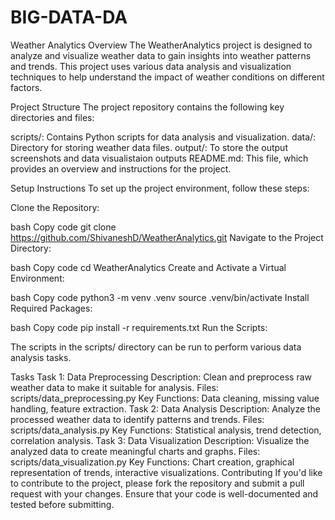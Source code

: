 # BIG-DATA-DA
Weather Analytics
Overview
The WeatherAnalytics project is designed to analyze and visualize weather data to gain insights into weather patterns and trends. This project uses various data analysis and visualization techniques to help understand the impact of weather conditions on different factors.

Project Structure
The project repository contains the following key directories and files:

scripts/: Contains Python scripts for data analysis and visualization.
data/: Directory for storing weather data files.
output/: To store the output screenshots and data visualistaion outputs
README.md: This file, which provides an overview and instructions for the project.


Setup Instructions
To set up the project environment, follow these steps:

Clone the Repository:

bash
Copy code
git clone https://github.com/ShivaneshD/WeatherAnalytics.git
Navigate to the Project Directory:

bash
Copy code
cd WeatherAnalytics
Create and Activate a Virtual Environment:

bash
Copy code
python3 -m venv .venv
source .venv/bin/activate
Install Required Packages:

bash
Copy code
pip install -r requirements.txt
Run the Scripts:

The scripts in the scripts/ directory can be run to perform various data analysis tasks.

Tasks
Task 1: Data Preprocessing
Description: Clean and preprocess raw weather data to make it suitable for analysis.
Files: scripts/data_preprocessing.py
Key Functions: Data cleaning, missing value handling, feature extraction.
Task 2: Data Analysis
Description: Analyze the processed weather data to identify patterns and trends.
Files: scripts/data_analysis.py
Key Functions: Statistical analysis, trend detection, correlation analysis.
Task 3: Data Visualization
Description: Visualize the analyzed data to create meaningful charts and graphs.
Files: scripts/data_visualization.py
Key Functions: Chart creation, graphical representation of trends, interactive visualizations.
Contributing
If you'd like to contribute to the project, please fork the repository and submit a pull request with your changes. Ensure that your code is well-documented and tested before submitting.

